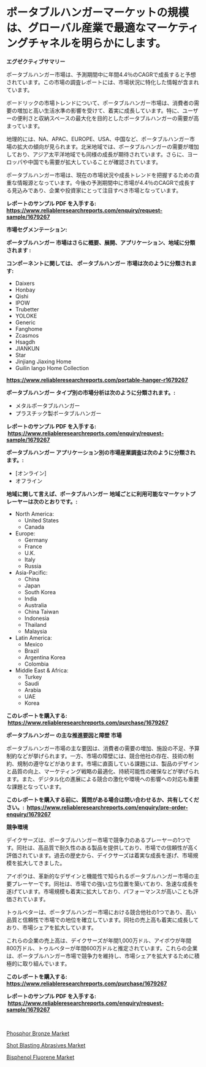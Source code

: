 <p><h1>ポータブルハンガーマーケットの規模は、グローバル産業で最適なマーケティングチャネルを明らかにします。</h1></p><p><strong>エグゼクティブサマリー</strong></p>
<p><p>ポータブルハンガー市場は、予測期間中に年間4.4％のCAGRで成長すると予想されています。この市場の調査レポートには、市場状況に特化した情報が含まれています。</p><p>ボードリックの市場トレンドについて、ポータブルハンガー市場は、消費者の需要の増加と高い生活水準の影響を受けて、着実に成長しています。特に、ユーザーの便利さと収納スペースの最大化を目的としたポータブルハンガーの需要が高まっています。</p><p>地理的には、NA、APAC、EUROPE、USA、中国など、ポータブルハンガー市場の拡大の傾向が見られます。北米地域では、ポータブルハンガーの需要が増加しており、アジア太平洋地域でも同様の成長が期待されています。さらに、ヨーロッパや中国でも需要が拡大していることが確認されています。</p><p>ポータブルハンガー市場は、現在の市場状況や成長トレンドを把握するための貴重な情報源となっています。今後の予測期間中に市場が4.4％のCAGRで成長する見込みであり、企業や投資家にとって注目すべき市場となっています。</p></p>
<p><strong>レポートのサンプル PDF を入手する: <a href="https://www.reliableresearchreports.com/enquiry/request-sample/1679267">https://www.reliableresearchreports.com/enquiry/request-sample/1679267</a></strong></p>
<p><strong>市場セグメンテーション:</strong></p>
<p><strong> ポータブルハンガー 市場はさらに概要、展開、アプリケーション、地域に分類されます :</strong></p>
<p><strong>コンポーネントに関しては、 ポータブルハンガー 市場は次のように分類されます: &nbsp;</strong></p>
<p><ul><li>Daixers</li><li>Honbay</li><li>Qishi</li><li>IPOW</li><li>Trubetter</li><li>YOLOKE</li><li>Generic</li><li>Fanghome</li><li>Zcasmos</li><li>Hsagdh</li><li>JIANKUN</li><li>Star</li><li>Jinjiang Jiaxing Home</li><li>Guilin Iango Home Collection</li></ul></p>
<p><strong><a href="https://www.reliableresearchreports.com/portable-hanger-r1679267">https://www.reliableresearchreports.com/portable-hanger-r1679267</a></strong></p>
<p><strong> ポータブルハンガー タイプ別の市場分析は次のように分類されます。:</strong></p>
<p><ul><li>メタルポータブルハンガー</li><li>プラスチック製ポータブルハンガー</li></ul></p>
<p><strong>レポートのサンプル PDF を入手する: &nbsp;<a href="https://www.reliableresearchreports.com/enquiry/request-sample/1679267">https://www.reliableresearchreports.com/enquiry/request-sample/1679267</a></strong></p>
<p><strong> ポータブルハンガー アプリケーション別の市場産業調査は次のように分類されます。:</strong></p>
<p><ul><li>[オンライン]</li><li>オフライン</li></ul></p>
<p><strong>地域に関して言えば、ポータブルハンガー 地域ごとに利用可能なマーケットプレーヤーは次のとおりです。:</strong></p>
<p><ul>
    <li>
        North America:
        <ul>
            <li>United States</li>
            <li>Canada</li>
        </ul>
    </li>
    <li>
        Europe:
        <ul>
            <li>Germany</li>
            <li>France</li>
            <li>U.K.</li>
            <li>Italy</li>
            <li>Russia</li>
        </ul>
    </li>
    <li>
        Asia-Pacific:
        <ul>
            <li>China</li>
            <li>Japan</li>
            <li>South Korea</li>
            <li>India</li>
            <li>Australia</li>
            <li>China Taiwan</li>
            <li>Indonesia</li>
            <li>Thailand</li>
            <li>Malaysia</li>
        </ul>
    </li>
    <li>
        Latin America:
        <ul>
            <li>Mexico</li>
            <li>Brazil</li>
            <li>Argentina Korea</li>
            <li>Colombia</li>
        </ul>
    </li>
    <li>
        Middle East & Africa:
        <ul>
            <li>Turkey</li>
            <li>Saudi</li>
            <li>Arabia</li>
            <li>UAE</li>
            <li>Korea</li>
        </ul>
    </li>
    </ul></p>
<p><strong>このレポートを購入する: &nbsp;<a href="https://www.reliableresearchreports.com/purchase/1679267">https://www.reliableresearchreports.com/purchase/1679267</a></strong></p>
<p><strong>ポータブルハンガー の主な推進要因と障壁 市場</strong></p>
<p><p>ポータブルハンガー市場の主な要因は、消費者の需要の増加、施設の不足、予算制約などが挙げられます。一方、市場の障壁には、競合他社の存在、技術の制約、規制の遵守などがあります。市場に直面している課題には、製品のデザインと品質の向上、マーケティング戦略の最適化、持続可能性の確保などが挙げられます。また、デジタル化の進展による競合の激化や環境への影響への対応も重要な課題となっています。</p></p>
<p><strong>このレポートを購入する前に、質問がある場合は問い合わせるか、共有してください。:&nbsp; <a href="https://www.reliableresearchreports.com/enquiry/pre-order-enquiry/1679267">https://www.reliableresearchreports.com/enquiry/pre-order-enquiry/1679267</a></strong></p>
<p><strong>競争環境</strong></p>
<p><p>デイクサーズは、ポータブルハンガー市場で競争力のあるプレーヤーの1つです。同社は、高品質で耐久性のある製品を提供しており、市場での信頼性が高く評価されています。過去の歴史から、デイクサーズは着実な成長を遂げ、市場規模を拡大してきました。</p><p>アイポウは、革新的なデザインと機能性で知られるポータブルハンガー市場の主要プレーヤーです。同社は、市場での強い立ち位置を築いており、急速な成長を遂げています。市場規模も着実に拡大しており、パフォーマンスが高いことも評価されています。</p><p>トゥルベターは、ポータブルハンガー市場における競合他社の1つであり、高い品質と信頼性で市場での地位を確立しています。同社の売上高も着実に成長しており、市場シェアを拡大しています。</p><p>これらの企業の売上高は、デイクサーズが年間1,000万ドル、アイポウが年間800万ドル、トゥルベターが年間600万ドルと推定されています。これらの企業は、ポータブルハンガー市場で競争力を維持し、市場シェアを拡大するために積極的に取り組んでいます。</p></p>
<p><strong>このレポートを購入する: &nbsp; <a href="https://www.reliableresearchreports.com/purchase/1679267">https://www.reliableresearchreports.com/purchase/1679267</a></strong></p>
<p><strong>レポートのサンプル PDF を入手する: &nbsp;<a href="https://www.reliableresearchreports.com/enquiry/request-sample/1679267">https://www.reliableresearchreports.com/enquiry/request-sample/1679267</a></strong><strong></strong></p>
<p>&nbsp;</p>
<p><p><a href="https://www.linkedin.com/pulse/phosphor-bronze-market-offers-provide-insightful-data-time-period-u0jme?trackingId=lUUBbVwP6bQ6dy0XXyCtug%3D%3D">Phosphor Bronze Market</a></p><p><a href="https://www.linkedin.com/pulse/shot-blasting-abrasives-market-comprehensive-report-its-share-i1qne?trackingId=xqRJD3ZbZ%2BphJw2IVXVrkQ%3D%3D">Shot Blasting Abrasives Market</a></p><p><a href="https://www.linkedin.com/pulse/bisphenol-fluorene-market-analysis-size-global-industry-a9mce?trackingId=5EXL7YIGYQRUJax96D2JWw%3D%3D">Bisphenol Fluorene Market</a></p></p>